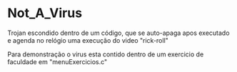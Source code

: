# Not_A_Virus
Trojan escondido dentro de um código, que se auto-apaga apos executado e agenda no relógio uma execução do video "rick-roll"

Para demonstração o virus esta contido dentro de um exercicio de faculdade em "menuExercicios.c"
